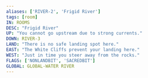 ```yaml
---
aliases: ['RIVER-2', 'Frigid River']
tags: [room]
IN: ROOMS
DESC: "Frigid River"
UP: "You cannot go upstream due to strong currents."
DOWN: RIVER-3
LAND: "There is no safe landing spot here."
EAST: "The White Cliffs prevent your landing here."
WEST: "Just in time you steer away from the rocks."
FLAGS: ['NONLANDBIT', 'SACREDBIT']
GLOBAL: GLOBAL-WATER RIVER
---
```

